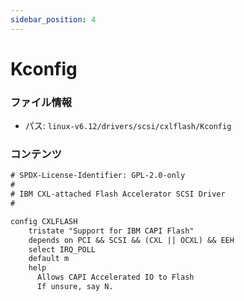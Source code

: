```yaml
---
sidebar_position: 4
---
```

# Kconfig

### ファイル情報

- パス: `linux-v6.12/drivers/scsi/cxlflash/Kconfig`

### コンテンツ

```txt
# SPDX-License-Identifier: GPL-2.0-only
#
# IBM CXL-attached Flash Accelerator SCSI Driver
#

config CXLFLASH
	tristate "Support for IBM CAPI Flash"
	depends on PCI && SCSI && (CXL || OCXL) && EEH
	select IRQ_POLL
	default m
	help
	  Allows CAPI Accelerated IO to Flash
	  If unsure, say N.

```
